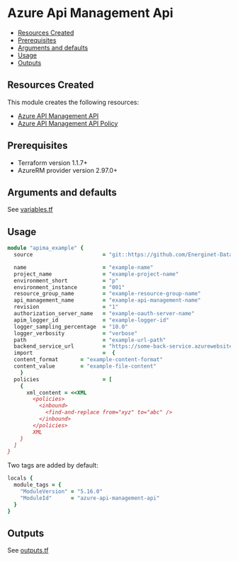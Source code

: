 # Azure Api Management Api

- [Resources Created](#resources-created)
- [Prerequisites](#prerequisites)
- [Arguments and defaults](#arguments-and-defaults)
- [Usage](#usage)
- [Outputs](#outputs)

## Resources Created

This module creates the following resources:

- [Azure API Management API](https://registry.terraform.io/providers/hashicorp/azurerm/latest/docs/resources/api_management_api)
- [Azure API Management API Policy](https://registry.terraform.io/providers/hashicorp/azurerm/latest/docs/resources/api_management_api_policy)

## Prerequisites

- Terraform version 1.1.7+
- AzureRM provider version 2.97.0+

## Arguments and defaults

See [variables.tf](./variables.tf)

## Usage

```ruby
module "apima_example" {
  source                      = "git::https://github.com/Energinet-DataHub/geh-terraform-modules.git//azure/api-management-api?ref=5.16.0"

  name                        = "example-name"
  project_name                = "example-project-name"
  environment_short           = "p"
  environment_instance        = "001"
  resource_group_name         = "example-resource-group-name"
  api_management_name         = "example-api-management-name"
  revision                    = "1"
  authorization_server_name   = "example-oauth-server-name"
  apim_logger_id              = "example-logger-id"
  logger_sampling_percentage  = "10.0"
  logger_verbosity            = "verbose"
  path                        = "example-url-path"
  backend_service_url         = "https://some-back-service.azurewebsites.net"
  import                      =  {
  content_format       = "example-content-format"
  content_value        = "example-file-content"
    }
  policies                    = [
    {
      xml_content = <<XML
        <policies>
          <inbound>
            <find-and-replace from="xyz" to="abc" />
          </inbound>
        </policies>
        XML
    }
  ]
}
```

Two tags are added by default:

```ruby
locals {
  module_tags = {
    "ModuleVersion" = "5.16.0"
    "ModuleId"      = "azure-api-management-api"
  }
}
```

## Outputs

See [outputs.tf](./outputs.tf)
